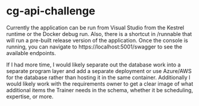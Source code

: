 # cg-api-challenge
Currently the application can be run from Visual Studio from the Kestrel runtime or the Docker debug run.
Also, there is a shortcut in /runnable that will run a pre-built release version of the application.
Once the console is running, you can navigate to https://localhost:5001/swagger to see the available endpoints.

If I had more time, I would likely separate out the database work into a separate program layer and add a separate deployment or use Azure/AWS for the database rather than hosting it in the same container. Additionally I would likely work with the requirements owner to get a clear image of what additional items the Trainer needs in the schema, whether it be scheduling, expertise, or more.